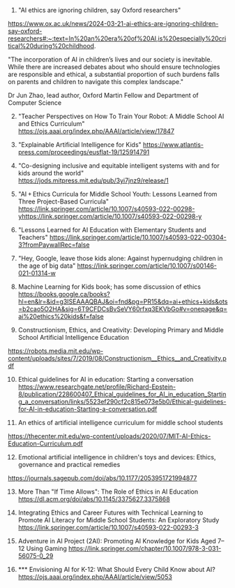 1. "AI ethics are ignoring children, say Oxford researchers"

https://www.ox.ac.uk/news/2024-03-21-ai-ethics-are-ignoring-children-say-oxford-researchers#:~:text=In%20an%20era%20of%20AI,is%20especially%20critical%20during%20childhood.

"The incorporation of AI in children’s lives and our society is inevitable. While there are increased debates about who should ensure technologies are responsible and ethical, a substantial proportion of such burdens falls on parents and children to navigate this complex landscape."

Dr Jun Zhao, lead author, Oxford Martin Fellow and Department of Computer Science

2. "Teacher Perspectives on How To Train Your Robot: A Middle School AI and Ethics Curriculum"
   https://ojs.aaai.org/index.php/AAAI/article/view/17847

3. "Explainable Artificial Intelligence for Kids"
   https://www.atlantis-press.com/proceedings/eusflat-19/125914791

4. "Co-designing inclusive and equitable intelligent systems with and for kids around the world"
   https://jods.mitpress.mit.edu/pub/3yi7jnz9/release/1

5. "AI + Ethics Curricula for Middle School Youth: Lessons Learned from Three Project-Based Curricula"
   https://link.springer.com/article/10.1007/s40593-022-00298-yhttps://link.springer.com/article/10.1007/s40593-022-00298-y

6. "Lessons Learned for AI Education with Elementary Students and Teachers"
   https://link.springer.com/article/10.1007/s40593-022-00304-3?fromPaywallRec=false

7. "Hey, Google, leave those kids alone: Against hypernudging children in the age of big data"
   https://link.springer.com/article/10.1007/s00146-021-01314-w

8. Machine Learning for Kids book; has some discussion of ethics
   https://books.google.ca/books?hl=en&lr=&id=g3ISEAAAQBAJ&oi=fnd&pg=PR15&dq=ai+ethics+kids&ots=b2cao5O2HA&sig=6T9CFDCsBvSeVY60rfxq3EKVbGo#v=onepage&q=ai%20ethics%20kids&f=false

9. Constructionism, Ethics, and Creativity: Developing Primary and Middle School Artificial Intelligence Education

https://robots.media.mit.edu/wp-content/uploads/sites/7/2019/08/Constructionism__Ethics__and_Creativity.pdf

10. Ethical guidelines for AI in education: Starting a conversation
    https://www.researchgate.net/profile/Richard-Epstein-8/publication/228600407_Ethical_guidelines_for_AI_in_education_Starting_a_conversation/links/5523ef290cf2c815e073e5b0/Ethical-guidelines-for-AI-in-education-Starting-a-conversation.pdf

11. An ethics of artificial intelligence curriculum for middle school students

https://thecenter.mit.edu/wp-content/uploads/2020/07/MIT-AI-Ethics-Education-Curriculum.pdf

12. Emotional artificial intelligence in children's toys and devices: Ethics, governance and practical remedies

https://journals.sagepub.com/doi/abs/10.1177/2053951721994877

13. More Than "If Time Allows": The Role of Ethics in AI Education
    https://dl.acm.org/doi/abs/10.1145/3375627.3375868

14. Integrating Ethics and Career Futures with Technical Learning to Promote AI Literacy for Middle School Students: An Exploratory Study
    https://link.springer.com/article/10.1007/s40593-022-00293-3

15. Adventure in AI Project (2AI): Promoting AI Knowledge for Kids Aged 7–12 Using Gaming
    https://link.springer.com/chapter/10.1007/978-3-031-56075-0_29

16. *** Envisioning AI for K-12: What Should Every Child Know about AI?
https://ojs.aaai.org/index.php/AAAI/article/view/5053


